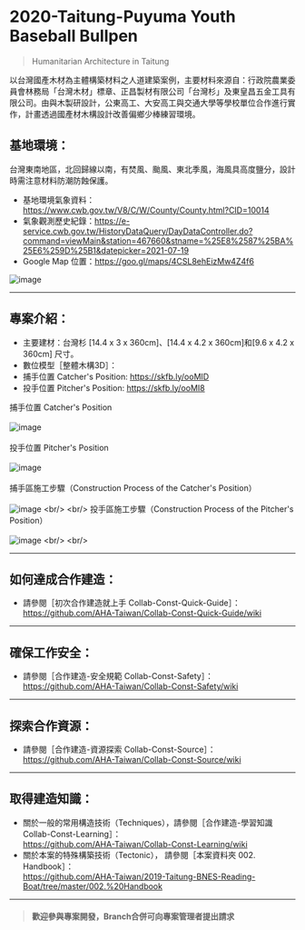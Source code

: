 # 2020-Taitung-Puyuma Youth Baseball Bullpen

>Humanitarian Architecture in Taitung<br/>
>
以台灣國產木材為主體構築材料之人道建築案例，主要材料來源自：行政院農業委員會林務局「台灣木材」標章、正昌製材有限公司「台灣杉」及東皇昌五金工具有限公司。由與木製研設計，公東高工、大安高工與交通大學等學校單位合作進行實作，計畫透過國產材木構設計改善偏鄉少棒練習環境。<br/>

## 基地環境：<br/>
台灣東南地區，北回歸線以南，有焚風、颱風、東北季風，海風具高度鹽分，設計時需注意材料防潮防蝕保護。<br/>
* 基地環境氣象資料：https://www.cwb.gov.tw/V8/C/W/County/County.html?CID=10014 <br/>
* 氣象觀測歷史紀錄：https://e-service.cwb.gov.tw/HistoryDataQuery/DayDataController.do?command=viewMain&station=467660&stname=%25E8%2587%25BA%25E6%259D%25B1&datepicker=2021-07-19 <br/>
* Google Map 位置：https://goo.gl/maps/4CSL8ehEizMw4Z4f6  <br/>

![image](https://github.com/linghsuanh/2020_Taitung_PuyumaYouthBaseballBullpen/blob/master/001.%20Blueprint/README%20IMAGE/PYB_SketchLab_Model/PYB_GMap.png)
***
## 專案介紹：<br/>
* 主要建材：台灣杉 [14.4 x 3 x 360cm]、[14.4 x 4.2 x 360cm]和[9.6 x 4.2 x 360cm] 尺寸。
* 數位模型［整體木構3D］：
* 捕手位置 Catcher's Position: https://skfb.ly/ooMID
* 投手位置 Pitcher's Position: https://skfb.ly/ooMI8

捕手位置 Catcher's Position
<br/>
<br/>
![image](https://github.com/linghsuanh/2020_Taitung_PuyumaYouthBaseballBullpen/blob/master/001.%20Blueprint/README%20IMAGE/PYB_SketchLab_Model/PYB_Catcher_s%20Position.png)
<br/>
<br/>
投手位置 Pitcher's Position
<br/>
<br/>
![image](https://github.com/linghsuanh/2020_Taitung_PuyumaYouthBaseballBullpen/blob/master/001.%20Blueprint/README%20IMAGE/PYB_SketchLab_Model/PYB_Pitcher_s%20Position.png)
<br/>
<br/>
捕手區施工步驟（Construction Process of the Catcher's Position）<br/>
<br/>
![image](https://github.com/linghsuanh/2020_Taitung_PuyumaYouthBaseballBullpen/blob/master/002.%20Handbook/Constr-Process%20Steps%20(.gif)/PYB_Catcher_s%20Position.gif)
<br/>
<br/>
投手區施工步驟（Construction Process of the Pitcher's Position）<br/>
<br/>
![image](https://github.com/linghsuanh/2020_Taitung_PuyumaYouthBaseballBullpen/blob/master/002.%20Handbook/Constr-Process%20Steps%20(.gif)/PYB_Pitcher_s%20Position.gif)
<br/>
<br/>
***
## 如何達成合作建造：<br/>
* 請參閱［初次合作建造就上手 Collab-Const-Quick-Guide］：<br/>
https://github.com/AHA-Taiwan/Collab-Const-Quick-Guide/wiki <br/>
***
## 確保工作安全：<br/>
* 請參閱［合作建造-安全規範 Collab-Const-Safety］：<br/>
https://github.com/AHA-Taiwan/Collab-Const-Safety/wiki <br/>
***
## 探索合作資源：<br/>
* 請參閱［合作建造-資源探索 Collab-Const-Source］：<br/>
https://github.com/AHA-Taiwan/Collab-Const-Source/wiki <br/>
***
## 取得建造知識：<br/>
* 關於一般的常用構造技術（Techniques），請參閱［合作建造-學習知識 Collab-Const-Learning］：<br/>
https://github.com/AHA-Taiwan/Collab-Const-Learning/wiki <br/>
* 關於本案的特殊構築技術（Tectonic）， 請參閱［本案資料夾 002. Handbook］：<br/>
https://github.com/AHA-Taiwan/2019-Taitung-BNES-Reading-Boat/tree/master/002.%20Handbook <br/>
***

> #### 歡迎參與專案開發，Branch合併可向專案管理者提出請求
